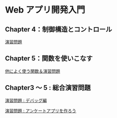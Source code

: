 # Web アプリ開発入門

## Chapter 4：制御構造とコントロール

[演習問題](Chapter04/README-CH4-EXE-OPEN.md)

## Chapter 5：関数を使いこなす

[他によく使う関数＆演習問題](Chapter05/README-CH5-FUNC-OPEN.md)

## Chapter3 ～ 5 : 総合演習問題

[演習問題 : デバッグ編](Debug/README.md)

[演習問題 : アンケートアプリを作ろう](Chapter03-05/README-CH3-5-EXE-OPEN.md)
